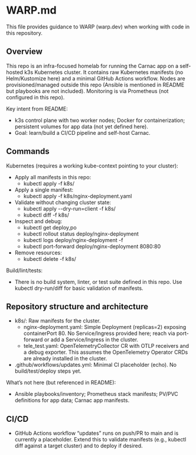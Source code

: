 # WARP.md

This file provides guidance to WARP (warp.dev) when working with code in this repository.

## Overview
This repo is an infra-focused homelab for running the Carnac app on a self-hosted k3s Kubernetes cluster. It contains raw Kubernetes manifests (no Helm/Kustomize here) and a minimal GitHub Actions workflow. Nodes are provisioned/managed outside this repo (Ansible is mentioned in README but playbooks are not included). Monitoring is via Prometheus (not configured in this repo).

Key intent from README:
- k3s control plane with two worker nodes; Docker for containerization; persistent volumes for app data (not yet defined here).
- Goal: learn/build a CI/CD pipeline and self-host Carnac.

## Commands
Kubernetes (requires a working kube-context pointing to your cluster):
- Apply all manifests in this repo:
  - kubectl apply -f k8s/
- Apply a single manifest:
  - kubectl apply -f k8s/nginx-deployment.yaml
- Validate without changing cluster state:
  - kubectl apply --dry-run=client -f k8s/
  - kubectl diff -f k8s/
- Inspect and debug:
  - kubectl get deploy,po
  - kubectl rollout status deploy/nginx-deployment
  - kubectl logs deploy/nginx-deployment -f
  - kubectl port-forward deploy/nginx-deployment 8080:80
- Remove resources:
  - kubectl delete -f k8s/

Build/lint/tests:
- There is no build system, linter, or test suite defined in this repo. Use kubectl dry-run/diff for basic validation of manifests.

## Repository structure and architecture
- k8s/: Raw manifests for the cluster.
  - nginx-deployment.yaml: Simple Deployment (replicas=2) exposing containerPort 80. No Service/Ingress provided here; reach via port-forward or add a Service/Ingress in the cluster.
  - tele_test.yaml: OpenTelemetryCollector CR with OTLP receivers and a debug exporter. This assumes the OpenTelemetry Operator CRDs are already installed in the cluster.
- .github/workflows/updates.yml: Minimal CI placeholder (echo). No build/test/deploy steps yet.

What’s not here (but referenced in README):
- Ansible playbooks/inventory; Prometheus stack manifests; PV/PVC definitions for app data; Carnac app manifests.

## CI/CD
- GitHub Actions workflow “updates” runs on push/PR to main and is currently a placeholder. Extend this to validate manifests (e.g., kubectl diff against a target cluster) and to deploy if desired.
